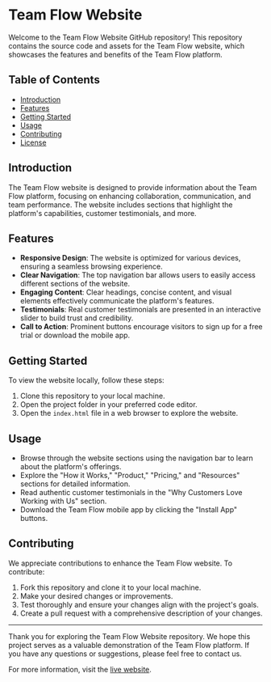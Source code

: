 # Team Flow Website

Welcome to the Team Flow Website GitHub repository! This repository contains the source code and assets for the Team Flow website, which showcases the features and benefits of the Team Flow platform.

## Table of Contents

- [Introduction](#introduction)
- [Features](#features)
- [Getting Started](#getting-started)
- [Usage](#usage)
- [Contributing](#contributing)
- [License](#license)

## Introduction

The Team Flow website is designed to provide information about the Team Flow platform, focusing on enhancing collaboration, communication, and team performance. The website includes sections that highlight the platform's capabilities, customer testimonials, and more.

## Features

- **Responsive Design**: The website is optimized for various devices, ensuring a seamless browsing experience.
- **Clear Navigation**: The top navigation bar allows users to easily access different sections of the website.
- **Engaging Content**: Clear headings, concise content, and visual elements effectively communicate the platform's features.
- **Testimonials**: Real customer testimonials are presented in an interactive slider to build trust and credibility.
- **Call to Action**: Prominent buttons encourage visitors to sign up for a free trial or download the mobile app.

## Getting Started

To view the website locally, follow these steps:

1. Clone this repository to your local machine.
2. Open the project folder in your preferred code editor.
3. Open the `index.html` file in a web browser to explore the website.

## Usage

- Browse through the website sections using the navigation bar to learn about the platform's offerings.
- Explore the "How it Works," "Product," "Pricing," and "Resources" sections for detailed information.
- Read authentic customer testimonials in the "Why Customers Love Working with Us" section.
- Download the Team Flow mobile app by clicking the "Install App" buttons.

## Contributing

We appreciate contributions to enhance the Team Flow website. To contribute:

1. Fork this repository and clone it to your local machine.
2. Make your desired changes or improvements.
3. Test thoroughly and ensure your changes align with the project's goals.
4. Create a pull request with a comprehensive description of your changes.

---

Thank you for exploring the Team Flow Website repository. We hope this project serves as a valuable demonstration of the Team Flow platform. If you have any questions or suggestions, please feel free to contact us.

For more information, visit the [live website](https://www.teamflow.com](https://ishwar-ikm.github.io/team-flow-website/)https://ishwar-ikm.github.io/team-flow-website/).
